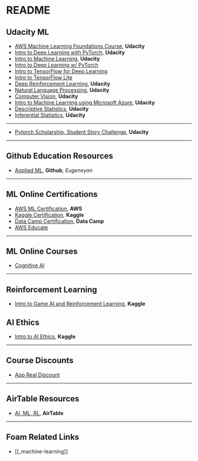 # README

## Udacity ML

- [AWS Machine Learning Foundations Course](https://classroom.udacity.com/courses/ud090/lessons/ac47b924-72d3-4bf9-971c-bfccfa368b02/concepts/0ea0ed14-f1ab-4119-bc5a-3ab2de6bc418), **Udacity**
- [Intro to Deep Learning with PyTorch](https://classroom.udacity.com/courses/ud188/lessons/b4ca7aaa-b346-43b1-ae7d-20d27b2eab65/concepts/a3b18b18-8496-4775-af48-921ab35bd306), **Udacity**
- [Intro to Machine Learning](https://classroom.udacity.com/courses/ud120/lessons/2410328539/concepts/30096788840923), **Udacity**
- [Intro to Deep Learning w/ PyTorch](https://www.udacity.com/course/deep-learning-pytorch--ud188)
- [Intro to TensorFlow for Deep Learning](https://www.udacity.com/course/intro-to-tensorflow-for-deep-learning--ud187)
- [Intro to TensorFlow Lite](https://www.udacity.com/course/intro-to-tensorflow-lite--ud190)
- [Deep Reinforcement Learning](https://www.udacity.com/course/deep-reinforcement-learning-nanodegree--nd893), **Udacity**
- [Natural Language Processing](https://www.udacity.com/course/natural-language-processing-nanodegree--nd892), **Udacity**
- [Computer Vision](https://www.udacity.com/course/computer-vision-nanodegree--nd891), **Udacity**
- [Intro to Machine Learning using Microsoft Azure](https://www.udacity.com/course/introduction-to-machine-learning-using-microsoft-azure--ud00333), **Udacity**
- [Descriptive Statistics](https://www.udacity.com/course/ud827), **Udacity**
- [Inferential Statistics](https://www.udacity.com/course/ud201), **Udacity**

---

- [Pytorch Scholarship, Student Story Challenge](https://sites.google.com/udacity.com/pytorch-scholarship-facebook/phase-1-archived/community-archived/top-5-student-stories/student-story-challenge), **Udacity**

---

## Github Education Resources

- [Applied ML](https://github.com/eugeneyan/applied-ml), **Github**, _Eugeneyan_

---

## ML Online Certifications

- [AWS ML Certification](https://aws.amazon.com/certification/certified-machine-learning-specialty/), **AWS**
- [Kaggle Certification](https://www.kaggle.com/learn), **Kaggle**
- [Data Camp Certification](https://www.datacamp.com/summerchallenge), **Data Camp**
- [AWS Educate](www.awseducate.com)

---

## ML Online Courses

- [Cognitive AI](https://cognitiveclass.ai/courses)

---

## Reinforcement Learning

- [Intro to Game AI and Reinforcement Learning](https://www.kaggle.com/learn/intro-to-game-ai-and-reinforcement-learning), **Kaggle**

## AI Ethics

- [Intro to AI Ethics](https://www.kaggle.com/learn/intro-to-ai-ethics), **Kaggle**

---

## Course Discounts

- [App Real Discount](https://app.real.discount/)

---

## AirTable Resources

- [AI, ML, RL](https://airtable.com/shry34IwIbBpVThBV/tblOl5GlpuS7fCRIY), **AirTable**

---

## Foam Related Links

- [[_machine-learning]]
